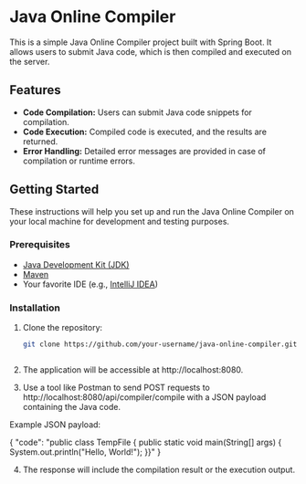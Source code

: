 # Java Online Compiler

This is a simple Java Online Compiler project built with Spring Boot. It allows users to submit Java code, which is then compiled and executed on the server.

## Features

- **Code Compilation:** Users can submit Java code snippets for compilation.
- **Code Execution:** Compiled code is executed, and the results are returned.
- **Error Handling:** Detailed error messages are provided in case of compilation or runtime errors.

## Getting Started

These instructions will help you set up and run the Java Online Compiler on your local machine for development and testing purposes.

### Prerequisites

- [Java Development Kit (JDK)](https://www.oracle.com/java/technologies/javase-downloads.html)
- [Maven](https://maven.apache.org/download.cgi)
- Your favorite IDE (e.g., [IntelliJ IDEA](https://www.jetbrains.com/idea/download/))

### Installation

1. Clone the repository:

   ```bash
   git clone https://github.com/your-username/java-online-compiler.git



2. The application will be accessible at http://localhost:8080.

3. Use a tool like Postman to send POST requests to http://localhost:8080/api/compiler/compile with a JSON payload containing the Java code.

  Example JSON payload:

  {
    "code": "public class TempFile { public static void main(String[] args) { System.out.println(\"Hello, World!\"); }}"
  }

4. The response will include the compilation result or the execution output.
